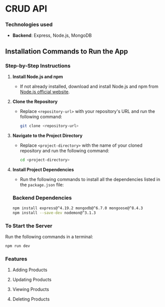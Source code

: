 # CRUD API

### Technologies used
- **Backend**: Express, Node.js, MongoDB

## Installation Commands to Run the App

### Step-by-Step Instructions

1. **Install Node.js and npm**
   - If not already installed, download and install Node.js and npm from [Node.js official website](https://nodejs.org/).

2. **Clone the Repository**
   - Replace `<repository-url>` with your repository's URL and run the following command:

     ```bash
     git clone <repository-url>
     ```

3. **Navigate to the Project Directory**
   - Replace `<project-directory>` with the name of your cloned repository and run the following command:
   
     ```bash
     cd <project-directory>
     ```

4. **Install Project Dependencies**
   - Run the following commands to install all the dependencies listed in the `package.json` file:

    ### Backend Dependencies
    ```bash
    npm install express@^4.19.2 mongodb@^6.7.0 mongoose@^8.4.3
    npm install --save-dev nodemon@^3.1.3
    ```

### To Start the Server

Run the following commands in a terminal:
```bash
npm run dev
```

### Features

1. Adding Products

2. Updating Products

3. Viewing Products

4. Deleting Products
